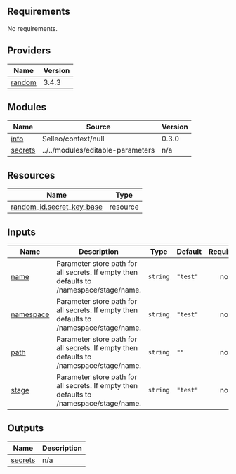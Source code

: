 <!-- BEGIN_TF_DOCS -->
## Requirements

No requirements.

## Providers

| Name | Version |
|------|---------|
| <a name="provider_random"></a> [random](#provider\_random) | 3.4.3 |

## Modules

| Name | Source | Version |
|------|--------|---------|
| <a name="module_info"></a> [info](#module\_info) | Selleo/context/null | 0.3.0 |
| <a name="module_secrets"></a> [secrets](#module\_secrets) | ../../modules/editable-parameters | n/a |

## Resources

| Name | Type |
|------|------|
| [random_id.secret_key_base](https://registry.terraform.io/providers/hashicorp/random/latest/docs/resources/id) | resource |

## Inputs

| Name | Description | Type | Default | Required |
|------|-------------|------|---------|:--------:|
| <a name="input_name"></a> [name](#input\_name) | Parameter store path for all secrets. If empty then defaults to /namespace/stage/name. | `string` | `"test"` | no |
| <a name="input_namespace"></a> [namespace](#input\_namespace) | Parameter store path for all secrets. If empty then defaults to /namespace/stage/name. | `string` | `"test"` | no |
| <a name="input_path"></a> [path](#input\_path) | Parameter store path for all secrets. If empty then defaults to /namespace/stage/name. | `string` | `""` | no |
| <a name="input_stage"></a> [stage](#input\_stage) | Parameter store path for all secrets. If empty then defaults to /namespace/stage/name. | `string` | `"test"` | no |

## Outputs

| Name | Description |
|------|-------------|
| <a name="output_secrets"></a> [secrets](#output\_secrets) | n/a |
<!-- END_TF_DOCS -->
